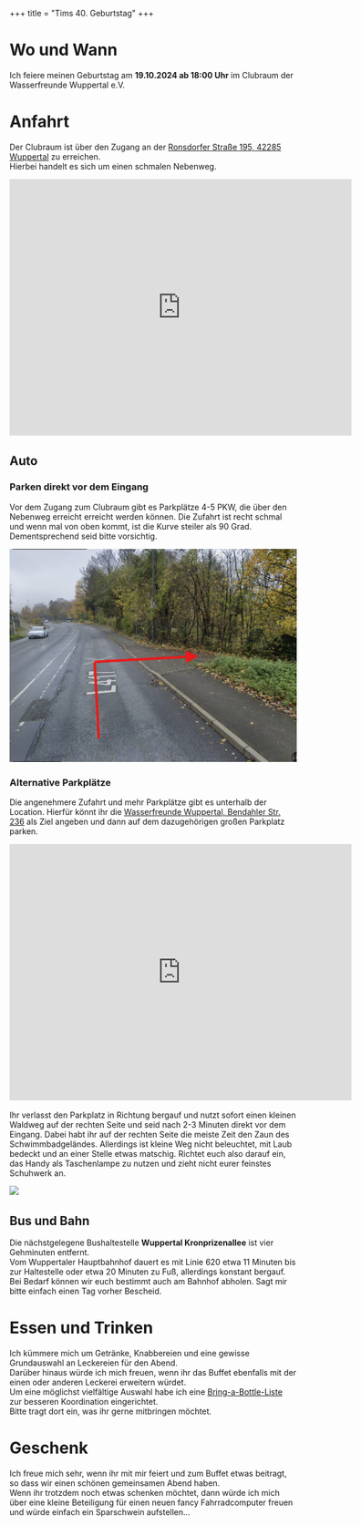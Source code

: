 +++
title = "Tims 40. Geburtstag"
+++

# Wo und Wann

Ich feiere meinen Geburtstag am **19.10.2024 ab 18:00 Uhr** im Clubraum der Wasserfreunde Wuppertal e.V. 

# Anfahrt 
Der Clubraum ist über den Zugang an der [Ronsdorfer Straße 195, 42285 Wuppertal](https://maps.app.goo.gl/bndTJ3gkqSNpg8jB9) zu erreichen. <br> 
Hierbei handelt es sich um einen schmalen Nebenweg.


<iframe src="https://www.google.com/maps/embed?pb=!1m21!1m12!1m3!1d1050.0037875989806!2d7.160973870245907!3d51.24957623624921!2m3!1f0!2f0!3f0!3m2!1i1024!2i768!4f13.1!4m6!3e0!4m0!4m3!3m2!1d51.24914007236816!2d7.162604770549551!5e0!3m2!1sde!2sde!4v1728937743094!5m2!1sde!2sde" width="600" height="450" style="border:0;" allowfullscreen="" loading="lazy" referrerpolicy="no-referrer-when-downgrade"></iframe>

## Auto 

### Parken direkt vor dem Eingang

Vor dem Zugang zum Clubraum gibt es Parkplätze 4-5 PKW, die über den Nebenweg erreicht erreicht werden können.
Die Zufahrt ist recht schmal und wenn mal von oben kommt, ist die Kurve steiler als 90 Grad. Dementsprechend seid bitte vorsichtig. 

 <img src="zufahrt.png" /> 

### Alternative Parkplätze 

 Die angenehmere Zufahrt und mehr Parkplätze gibt es unterhalb der Location.  Hierfür könnt ihr die [Wasserfreunde Wuppertal, Bendahler Str. 236](https://maps.app.goo.gl/iLFKQxvs55mEBYso9) als Ziel angeben und dann auf dem dazugehörigen großen Parkplatz parken. 

 <iframe src="https://www.google.com/maps/embed?pb=!1m18!1m12!1m3!1d1221.0176609200203!2d7.163623488981018!3d51.24915827121579!2m3!1f0!2f0!3f0!3m2!1i1024!2i768!4f13.1!3m3!1m2!1s0x47b8d633c235ef81%3A0xea349e25a8f6e116!2sWasserfreunde%20Wuppertal%201883%20e.%20V.!5e1!3m2!1sde!2sde!4v1729200521084!5m2!1sde!2sde" width="600" height="450" style="border:0;" allowfullscreen="" loading="lazy" referrerpolicy="no-referrer-when-downgrade"></iframe>

 Ihr verlasst den Parkplatz in Richtung bergauf und nutzt sofort einen kleinen Waldweg auf der rechten Seite und seid nach 2-3 Minuten direkt vor dem Eingang. Dabei habt ihr auf der rechten Seite die meiste Zeit den Zaun des Schwimmbadgeländes. Allerdings ist kleine Weg nicht beleuchtet, mit Laub bedeckt und an einer Stelle etwas matschig. Richtet euch also darauf ein, das Handy als Taschenlampe zu nutzen und zieht nicht eurer feinstes Schuhwerk an.

 <img src="zugang_unten.jpg">

## Bus und Bahn

Die nächstgelegene Bushaltestelle **Wuppertal Kronprizenallee** ist vier Gehminuten entfernt. <br>
Vom Wuppertaler Hauptbahnhof dauert es mit Linie 620 etwa 11 Minuten bis zur Haltestelle oder etwa 20 Minuten zu Fuß, allerdings konstant bergauf.<br> 
Bei Bedarf können wir euch bestimmt auch am Bahnhof abholen. Sagt mir bitte einfach einen Tag vorher Bescheid. <br> 

# Essen und Trinken

Ich kümmere mich um Getränke, Knabbereien und eine gewisse Grundauswahl an Leckereien für den Abend. <br>
Darüber hinaus würde ich mich freuen, wenn ihr das Buffet ebenfalls mit der einen oder anderen Leckerei erweitern würdet. <br>
Um eine möglichst vielfältige Auswahl habe ich eine [Bring-a-Bottle-Liste](https://bringabottle.de/list/de2cdf52-cb67-48f7-ad2b-b9b1cb62bf97) zur besseren Koordination eingerichtet. <br> 
Bitte tragt dort ein, was ihr gerne mitbringen möchtet.

# Geschenk

Ich freue mich sehr, wenn ihr mit mir feiert und zum Buffet etwas beitragt, so dass wir einen schönen gemeinsamen Abend haben. <br>
Wenn ihr trotzdem noch etwas schenken möchtet, dann würde ich mich über eine kleine Beteiligung für einen neuen fancy Fahrradcomputer freuen und würde einfach ein Sparschwein aufstellen...